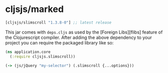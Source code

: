 # cljsjs/marked

[](dependency)
```clojure
[cljsjs/slimscroll "1.3.8-0"] ;; latest release
```
[](/dependency)

This jar comes with `deps.cljs` as used by the [Foreign Libs][flibs] feature
of the Clojurescript compiler. After adding the above dependency to your project
you can require the packaged library like so:

```clojure
(ns application.core
  (:require cljsjs.slimscroll))

(-> (js/jQuery "my-selector") (.slimscroll {...options}))
```

